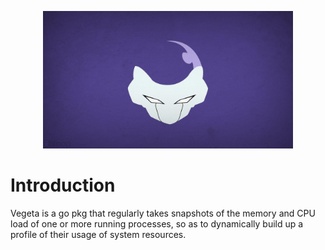 <p align="center"> <img src="./assets/logo.png" alt="Vegeta" width=400 height=220/> </p>

# Introduction

Vegeta is a go pkg that regularly takes snapshots of the memory and CPU load of one or more running processes, so as to dynamically build up a profile of their usage of system resources.
